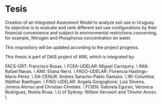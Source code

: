 # Tesis

Creation of an Integrated Assesment Model to analyze soil use in Uruguay. Its objective is to evaluate and rank different soil use configurations by their financial convenience and subject to environmental restrictions concerning, for example, Nitrogen and Phosphorus concentration on water. 

This respository will be updated according to the project progress.

This thesis is part of DAIS project of ANII, which is integrated by:

FACS-ORT: Francisco Rosas. \\
FCEA-UDELAR: Miguel Carriquiry. \\
INIA: Rafael Navas. \\
ANII: Eliana Nervi. \\
FAGO-UDELAR: Florencia Hastings-Mario Pérez. \\
DA-CENUR: Andres Saracho-Pablo Gamazo. \\
IRI-Columbia: Walther Baethgen. \\
FING-UDELAR: Angela Gorgoglione, Luis Silveira, Jimena Alonso and Christian Chreties. \\
FCIEN: Gabriela Eguren, Veronica Rodriguez, Noelia Rivas. \\
U of Sydney: Willem Vervoort and Tihomir Ancev. \\
